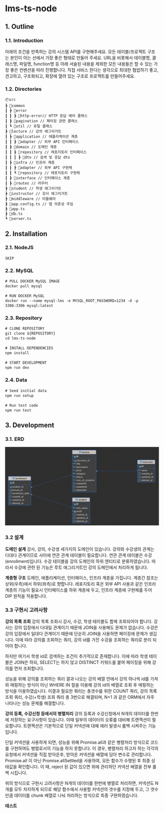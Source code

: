 # lms-ts-node

## 1. Outline

### 1.1. Introduction

아래의 조건을 만족하는 강의 시스템 API를 구현해주세요.
모든 테이블/프로젝트 구조는 본인이 아는 선에서 가장 좋은 형태로 만들어 주세요.
URL을 비롯해서 테이블명, 클래스명, 파일명, function명 등 아래 서술된 내용을 제외한 모든 내용들은 할 수 있는 가장 좋은 컨벤션을 따라 진행합니다.
직접 서비스 한다는 생각으로 최대한 협업하기 좋고, 견고하고, 구조화되고, 확장에 열려 있는 구조로 프로젝트를 만들어주세요.

### 1.2. Directories

```
📦src
┣ 📂common
┃ ┣ 📂error
┃ ┃ ┣ 📂http-error// HTTP 응답 에러 클래스
┃ ┣ 📂pagination // 페이징 관련 클래스
┃ ┗ 📂util // 유틸 클래스
┣ 📂lecture // 강의 애그리거트
┃ ┣ 📂application // 애플리케이션 계층
┃ ┃ ┣ 📂adapter // 외부 API 인터페이스
┃ ┣ 📂domain // 도메인 계층
┃ ┃ ┣ 📂repository // 레포지토리 인터페이스
┃ ┃ ┃ ┣ 📂dto // 검색 및 응답 dto
┃ ┣ 📂infra // 인프라 계층
┃ ┃ ┣ 📂adapter // 외부 API 구현체
┃ ┃ ┗ 📂repository // 레포지토리 구현체
┃ ┣ 📂interface // 인터페이스 계층
┃ ┣ 📂routes // 라우터
┣ 📂student // 학생 애그리거트
┣ 📂instructor // 강사 애그리거트
┣ 📂middleware // 미들웨어
┣ 📜app.config.ts // 앱 의존성 주입
┣ 📜app.ts
┣ 📜db.ts
┗ 📜server.ts
```

## 2. Installation

### 2.1. NodeJS

```
SKIP
```

### 2.2. MySQL

```
# PULL DOCKER MySQL IMAGE
docker pull mysql

# RUN DOCKER MySQL
docker run --name mysql-lms -e MYSQL_ROOT_PASSWORD=1234 -d -p 3306:3306 mysql:latest
```

### 2.3. Repository

```
# CLONE REPOSITORY
git clone ${REPOSITORY}
cd lms-ts-node

# INSTALL DEPENDENCIES
npm install

# START DEVELOPMENT
npm run dev
```

### 2.4. Data

```
# Seed initial data
npm run setup

# Run test code
npm run test
```

## 3. Development

### 3.1. ERD

![Alt text](image.png)

### 3.2 설계

**도메인 설계**
강사, 강의, 수강생 세가지의 도메인이 있습니다.
강의와 수강생의 관계는 다대다 관계이므로 사이에 연관 관계 테이블이 필요합니다.
연관 관계 테이블은 수강(enrollment)입니다.
수강 테이블을 강의 도메인의 하위 엔티티로 분류하였습니다.
따라서 수강에 관련 된 기능은 루트 애그리거트인 강의 도메인에서 처리하게 됩니다.

**계층형 구조**
도메인, 애플리케이션, 인터페이스, 인프라 계층을 가집니다.
계층간 참조는 상위(우측)에서 하위(좌측)로 향합니다.
레포지토리 혹은 외부 API 사용과 같은 인프라 계층의 기능이 필요시
인터페이스를 하위 계층에 두고, 인프라 계층에 구현체를 두어 DIP 원칙을 적용합니다.

### 3.3 구현시 고려사항

**강의 목록 조회**
강의 목록 조회시 강사, 수강, 학생 테이블도 함께 조회되어야 합니다.
강사는 강의 입장에서 다대일 관계이기 때문에 JOIN을 사용해도 문제가 없습니다.
수강은 강의 입장에서 일대다 관계이기 때문에 단순히 JOIN을 사용하면 페이징에 문제가 생깁니다.
이에 따라 강의를 조회하는 쿼리, 강의 id를 가진 수강을 조회하는 쿼리로 분리 되어야 합니다.

하지만 여기서 학생 id로 검색하는 조건이 추가적으로 존재합니다.
이에 따라 학생 테이블은 JOIN은 하되, SELECT는 하지 않고 DISTINCT 키워드를 붙여 페이징을 위해 강의를 먼저 조회합니다.

성능을 위해 강의를 조회하는 쿼리 결과 나오는 강의 배열 안에서 강의 하나씩 id를 가져와 매핑하는 방식이 아닌
WHERE IN 절을 이용해 강의 id의 배열로 조회 후 매핑하는 방식을 이용하였습니다.
이결과 필요한 쿼리는 총갯수를 위한 COUNT 쿼리, 강의 목록 조회 쿼리, 수강(+학생) 조회 쿼리 총 3번으로 해결되며,
N+1 과 같은 ORM에서 자주 나타나는 성능 문제를 해결합니다.

**강의 등록, 수강신청 등에서의 병렬처리**
강의 등록과 수강신청에서 N개의 데이터를 한번에 저장하는 요구사항이 있습니다.
이때 일부의 데이터의 오류를 대비해 트랜잭션이 필요합니다.
트랜잭션은 기본적으로 단일 커넥션에 대해 에러 발생시 롤백 시켜주는 기능입니다.

단일 커넥션을 사용하게 되면, 성능을 위해 Promise.all과 같은 병렬처리 방식으로 코드를 구현하여도 병렬로서의 기능을 하지 못합니다.
이 경우, 병렬처리 하고자 하는 각각의 요청에서 커넥션을 직접 받아온후, 받아온 커넥션을 배열에 담아 변수로 관리합니다.
Promise.all 이 아닌 Promise.allSettled을 사용하여, 모든 함수가 수행된 후 최종 상태값을 확인합니다.
이 때, reject 된 값이 있으면 위에 관리하던 커넥션 배열을 전부 롤백 시킵니다.

위의 방식으로 구현시 고려사항은 N개의 데이터를 한번에 병렬로 처리하면, 커넥션도 N개를 모두 차지하게 되므로
해당 함수에서 사용할 커넥션의 갯수를 지정해 두고, 그 갯수만큼 데이터를 chunk 배열로 나눠 처리하는 방식으로 최종 구현하였습니다.

**테스트**
